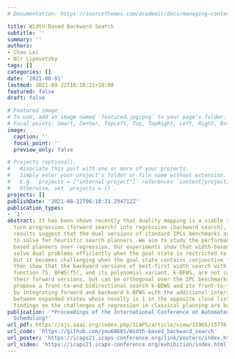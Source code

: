 ```yaml
---
# Documentation: https://sourcethemes.com/academic/docs/managing-content/

title: Width-Based Backward Search
subtitle: ''
summary: ''
authors:
- Chao Lei
- Nir Lipovetzky
tags: []
categories: []
date: '2021-08-01'
lastmod: 2021-09-22T16:18:21+10:00
featured: false
draft: false

# Featured image
# To use, add an image named `featured.jpg/png` to your page's folder.
# Focal points: Smart, Center, TopLeft, Top, TopRight, Left, Right, BottomLeft, Bottom, BottomRight.
image:
  caption: ''
  focal_point: ''
  preview_only: false

# Projects (optional).
#   Associate this post with one or more of your projects.
#   Simply enter your project's folder or file name without extension.
#   E.g. `projects = ["internal-project"]` references `content/project/deep-learning/index.md`.
#   Otherwise, set `projects = []`.
projects: []
publishDate: '2021-08-22T06:18:21.294712Z'
publication_types:
- '1'
abstract: It has been shown recently that duality mapping is a viable strategy to
  turn progression (forward search) into regression (backward search), but the experimental
  results suggest that the dual versions of standard IPCs benchmarks are quite difficult
  to solve for heuristic search planners. We aim to study the performance of width
  based planners over regression. Our experiments show that width-based search can
  solve dual problems efficiently when the goal state is restricted to single fluent,
  but it becomes challenging when the goal state contains conjunctive fluents. We
  then show that the backward versions of best-first width search with the evaluation
  function f5, BFWS(f5), and its polynomial variant, k-BFWS, are not competitive with
  their forward versions, but can be orthogonal over the IPC benchmarks. Hence, we
  propose a front-to-end bidirectional search k-BDWS and its front-to-front variant
  by integrating forward and backward k-BFWS with the additional intersection check
  between expanded states whose novelty is 1 in the opposite close list. Practical
  findings on the challenges of regression in classical planning are briefly discussed.
publication: '*Proceedings of the International Conference on Automated Planning and
  Scheduling*'
url_pdf: https://ojs.aaai.org/index.php/ICAPS/article/view/15965/15776
url_code: 'https://github.com/you68681/Width-based_backward_search'
url_poster: 'https://icaps21.icaps-conference.org/link/posters/index.html?id=123'
url_video: 'https://icaps21.icaps-conference.org/exhibition/index.html?channel=123'
---
```

